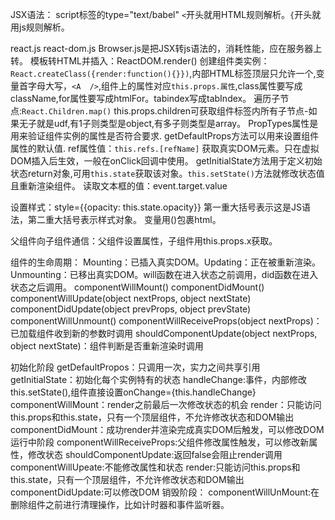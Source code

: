 JSX语法：
script标签的type="text/babel"
`<`开头就用HTML规则解析。`{`开头就用js规则解析。

react.js react-dom.js Browser.js是把JSX转js语法的，消耗性能，应在服务器上转。
模板转HTML并插入：ReactDOM.render()
创建组件类实例：`React.createClass({render:function(){}})`,内部HTML标签顶层只允许一个,变量首字母大写，`<A  />`,组件上的属性对应`this.props.属性`,class属性要写成className,for属性要写成htmlFor。tabindex写成tabIndex。
遍历子节点:`React.Children.map()` this.props.children可获取组件标签内所有子节点-如果无子就是udf,有1子则类型是object,有多子则类型是array。
PropTypes属性是用来验证组件实例的属性是否符合要求.
getDefaultProps方法可以用来设置组件属性的默认值.
ref属性值：`this.refs.[refName]` 获取真实DOM元素。只在虚拟DOM插入后生效，一般在onClick回调中使用。
getInitialState方法用于定义初始状态return对象,可用`this.state`获取该对象。`this.setState()`方法就修改状态值且重新渲染组件。
读取文本框的值：event.target.value

设置样式：style={{opacity: this.state.opacity}} 第一重大括号表示这是JS语法，第二重大括号表示样式对象。
变量用()包裹html。

父组件向子组件通信：父组件设置属性，子组件用this.props.x获取。



组件的生命周期：
Mounting：已插入真实DOM。Updating：正在被重新渲染。Unmounting：已移出真实DOM。will函数在进入状态之前调用，did函数在进入状态之后调用。
componentWillMount() 
componentDidMount()
componentWillUpdate(object nextProps, object nextState)
componentDidUpdate(object prevProps, object prevState)
componentWillUnmount()
componentWillReceiveProps(object nextProps)：已加载组件收到新的参数时调用
shouldComponentUpdate(object nextProps, object nextState)：组件判断是否重新渲染时调用

初始化阶段
getDefaultPropos：只调用一次，实力之间共享引用
getInitialState：初始化每个实例特有的状态
handleChange:事件，内部修改this.setState(),组件直接设置onChange={this.handleChange} 
componentWillMount：render之前最后一次修改状态的机会
  render：只能访问this.props和this.state，只有一个顶层组件，不允许修改状态和DOM输出
componentDidMount：成功render并渲染完成真实DOM后触发，可以修改DOM
运行中阶段
componentWillReceiveProps:父组件修改属性触发，可以修改新属性，修改状态
shouldComponentUpdate:返回false会阻止render调用
componentWillUpeate:不能修改属性和状态
  render:只能访问this.props和this.state，只有一个顶层组件，不允许修改状态和DOM输出
componentDidUpdate:可以修改DOM
销毁阶段：
componentWillUnMount:在删除组件之前进行清理操作，比如计时器和事件监听器。














